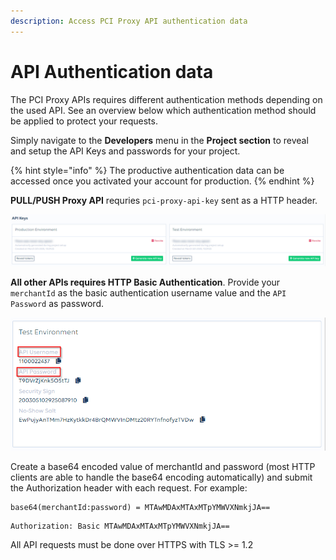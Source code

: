 ```yaml
---
description: Access PCI Proxy API authentication data
---
```


# API Authentication data

The PCI Proxy APIs requires different authentication methods depending on the used API. See an overview below which authentication method should be applied to protect your requests.   
  
Simply navigate to the **Developers** menu in the **Project section** to reveal and setup the API Keys and passwords for your project. 

{% hint style="info" %}
The productive authentication data can be accessed once you activated your account for production. 
{% endhint %}

  
**PULL/PUSH Proxy API** requries `pci-proxy-api-key` sent as a HTTP header. 

![pci-proxy-api-key](../.gitbook/assets/image.png)

**All other APIs requires HTTP Basic Authentication**. Provide your `merchantId` as the basic authentication username value and the `API Password` as password. 

![API Username and API Password](../.gitbook/assets/image%20%281%29.png)

Create a base64 encoded value of merchantId and password \(most HTTP clients are able to handle the base64 encoding automatically\) and submit the Authorization header with each request. For example:

```text
base64(merchantId:password) = MTAwMDAxMTAxMTpYMWVXNmkjJA==
```

```text
Authorization: Basic MTAwMDAxMTAxMTpYMWVXNmkjJA==
```

All API requests must be done over HTTPS with TLS &gt;= 1.2

